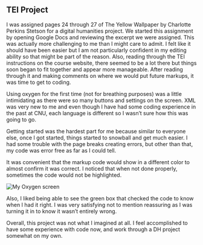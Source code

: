 ## TEI Project


I was assigned pages 24 through 27 of The Yellow Wallpaper by Charlotte Perkins Stetson for a digital humanities project. We started this assignment by opening Google Docs and reviewing the excerpt we were assigned. This was actually more challenging to me than I might care to admit. I felt like it should have been easier but I am not particularly confident in my editing ability so that might be part of the reason. Also, reading through the TEI instructions on the course website, there seemed to be a lot there but things soon began to fit together and appear more manageable. After reading through it and making comments on where we would put future markups, it was time to get to coding. 

Using oxygen for the first time (not for breathing purposes) was a little intimidating as there were so many buttons and settings on the screen. XML was very new to me and even though I have had some coding experience in the past at CNU, each language is different so I wasn’t sure how this was going to go. 

Getting started was the hardest part for me because similar to everyone else, once I got started, things started to snowball and get much easier. I had some trouble with the page breaks creating errors, but other than that, my code was error free as far as I could tell. 

It was convenient that the markup code would show in a different color to almost confirm it was correct. I noticed that when not done properly, sometimes the code would not be highlighted. 

![My Oxygen screen](https://eobrien5.github.io/engl350/images/teiPic.png)

Also, I liked being able to see the green box that checked the code to know when I had it right. I was very satisfying not to mention reassuring as I was turning it in to know it wasn’t entirely wrong. 
	
Overall, this project was not what I imagined at all. I feel accomplished to have some experience with code now, and work through a DH project somewhat on my own. 
